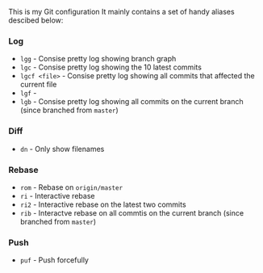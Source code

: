 This is my Git configuration
It mainly contains a set of handy aliases descibed below:

### Log
* `lgg` - Consise pretty log showing branch graph
* `lgc` - Consise pretty log showing the 10 latest commits
* `lgcf <file>` - Consise pretty log showing all commits that affected the current file
* `lgf` - 
* `lgb` - Consise pretty log showing all commits on the current branch (since branched from `master`)

### Diff
* `dn` - Only show filenames

### Rebase
* `rom` - Rebase on `origin/master`
* `ri` - Interactive rebase
* `ri2` - Interactive rebase on the latest two commits
* `rib` - Interactve rebase on all commtis on the current branch (since branched from `master`)

### Push
* `puf` - Push forcefully
